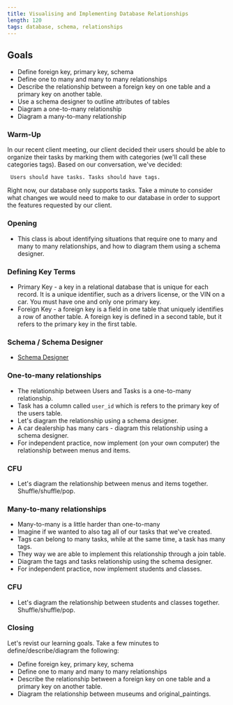 ```yaml
---
title: Visualising and Implementing Database Relationships
length: 120
tags: database, schema, relationships
---
```


## Goals

* Define foreign key, primary key, schema
* Define one to many and many to many relationships
* Describe the relationship between a foreign key on one table and a primary key on another table.
* Use a schema designer to outline attributes of tables
* Diagram a one-to-many relationship
* Diagram a many-to-many relationship

### Warm-Up

In our recent client meeting, our client decided their users should be able to organize their tasks by marking them with categories (we'll call these categories tags). Based on our conversation, we've decided:

     Users should have tasks. Tasks should have tags.

Right now, our database only supports tasks. Take a minute to consider what changes we would need to make to our database in order to support the features requested by our client.

### Opening

* This class is about identifying situations that require one to many and many to many relationships, and how to diagram them using a schema designer.

### Defining Key Terms

* Primary Key - a key in a relational database that is unique for each record. It is a unique identifier, such as a drivers license, or the VIN on a car. You must have one and only one primary key.
* Foreign Key - a foreign key is a field in one table that uniquely identifies a row of another table. A foreign key is defined in a second table, but it refers to the primary key in the first table.

### Schema / Schema Designer

* [Schema Designer](http://ondras.zarovi.cz/sql/demo/)

### One-to-many relationships

* The relationship between Users and Tasks is a one-to-many relationship.
* Task has a column called `user_id` which is refers to the primary key of the users table.
* Let's diagram the relationship using a schema designer.
* A car dealership has many cars - diagram this relationship using a schema designer.
* For independent practice, now implement (on your own computer) the relationship between menus and items.

### CFU

* Let's diagram the relationship between menus and items together. Shuffle/shuffle/pop.

### Many-to-many relationships

* Many-to-many is a little harder than one-to-many
* Imagine if we wanted to also tag all of our tasks that we've created.
* Tags can belong to many tasks, while at the same time, a task has many tags.
* They way we are able to implement this relationship through a join table.
* Diagram the tags and tasks relationship using the schema designer.
* For independent practice, now implement students and classes.

### CFU

* Let's diagram the relationship between students and classes together. Shuffle/shuffle/pop.

### Closing

Let's revist our learning goals. Take a few minutes to define/describe/diagram the following:

* Define foreign key, primary key, schema
* Define one to many and many to many relationships
* Describe the relationship between a foreign key on one table and a primary key on another table.
* Diagram the relationship between museums and original_paintings.


